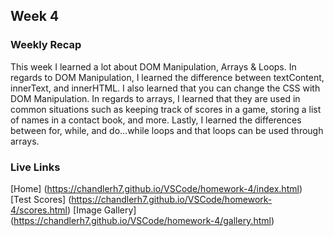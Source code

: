## Week 4

### Weekly Recap
This week I learned a lot about DOM Manipulation, Arrays & Loops. In regards to DOM Manipulation, I learned the difference between textContent, innerText, and innerHTML. I also learned that you can change the CSS with DOM Manipulation. In regards to arrays, I learned that they are used in common situations such as keeping track of scores in a game, storing a list of names in a contact book, and more. Lastly, I learned the differences between for, while, and do...while loops and that loops can be used through arrays.

### Live Links 
[Home] (https://chandlerh7.github.io/VSCode/homework-4/index.html)
[Test Scores] (https://chandlerh7.github.io/VSCode/homework-4/scores.html)
[Image Gallery] (https://chandlerh7.github.io/VSCode/homework-4/gallery.html)